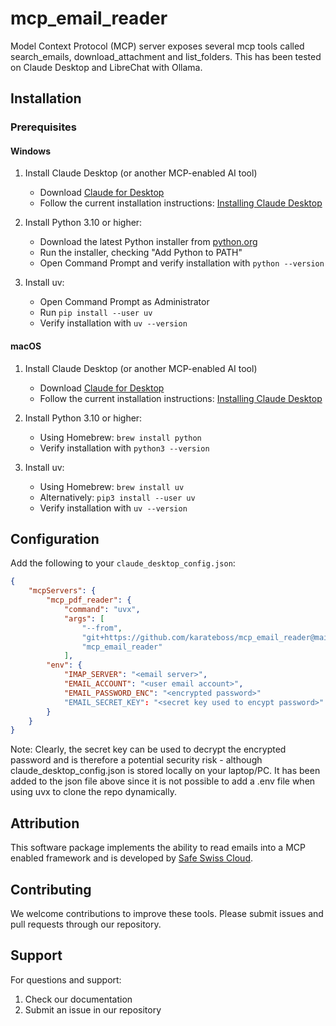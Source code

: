 # mcp_email_reader
Model Context Protocol (MCP) server exposes several mcp tools called search_emails, download_attachment and list_folders. This has been tested on Claude Desktop and LibreChat with Ollama.

## Installation

### Prerequisites

#### Windows
1. Install Claude Desktop (or another MCP-enabled AI tool)
   - Download [Claude for Desktop](https://claude.ai/download) 
   - Follow the current installation instructions: [Installing Claude Desktop](https://support.anthropic.com/en/articles/10065433-installing-claude-for-desktop)
     
2. Install Python 3.10 or higher:
   - Download the latest Python installer from [python.org](https://python.org)
   - Run the installer, checking "Add Python to PATH"
   - Open Command Prompt and verify installation with `python --version`

3. Install uv:
   - Open Command Prompt as Administrator
   - Run `pip install --user uv`
   - Verify installation with `uv --version`

#### macOS
1. Install Claude Desktop (or another MCP-enabled AI tool)
   - Download [Claude for Desktop](https://claude.ai/download) 
   - Follow the current installation instructions: [Installing Claude Desktop](https://support.anthropic.com/en/articles/10065433-installing-claude-for-desktop)
     
2. Install Python 3.10 or higher:
   - Using Homebrew: `brew install python`
   - Verify installation with `python3 --version`

3. Install uv:
   - Using Homebrew: `brew install uv`
   - Alternatively: `pip3 install --user uv`
   - Verify installation with `uv --version`

## Configuration

Add the following to your `claude_desktop_config.json`:

```json
{
    "mcpServers": {
        "mcp_pdf_reader": {
            "command": "uvx",
            "args": [
                "--from",
                "git+https://github.com/karateboss/mcp_email_reader@main",
                "mcp_email_reader"
            ],
        "env": {
            "IMAP_SERVER": "<email server>",
            "EMAIL_ACCOUNT": "<user email account>",
            "EMAIL_PASSWORD_ENC": "<encrypted password>"
            "EMAIL_SECRET_KEY": "<secret key used to encypt password>"
        }
    }
}
```
Note: Clearly, the secret key can be used to decrypt the encrypted password and is therefore a potential security risk - although claude_desktop_config.json is stored locally on your laptop/PC. It has been added to the json file above since it is not possible to add a .env file when using uvx to clone the repo dynamically.

## Attribution

This software package implements the ability to read emails into a MCP enabled framework and is developed by [Safe Swiss Cloud](https://safeswisscloud.com). 


## Contributing

We welcome contributions to improve these tools. Please submit issues and pull requests through our repository.

## Support

For questions and support:
1. Check our documentation
2. Submit an issue in our repository
